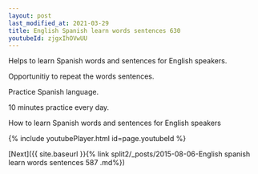 ```yaml
---
layout: post
last_modified_at: 2021-03-29
title: English Spanish learn words sentences 630 
youtubeId: zjgxIhOVwUU
---
```

 
 
Helps to learn Spanish words and sentences for English speakers.

Opportunitiy to repeat the words sentences. 

Practice Spanish language. 
 
10 minutes practice every day. 
 
How to learn Spanish words and sentences for English speakers 
 
{% include youtubePlayer.html id=page.youtubeId %}
 
 
[Next]({{ site.baseurl }}{% link  split2/_posts/2015-08-06-English spanish learn words sentences 587 .md%})
 
